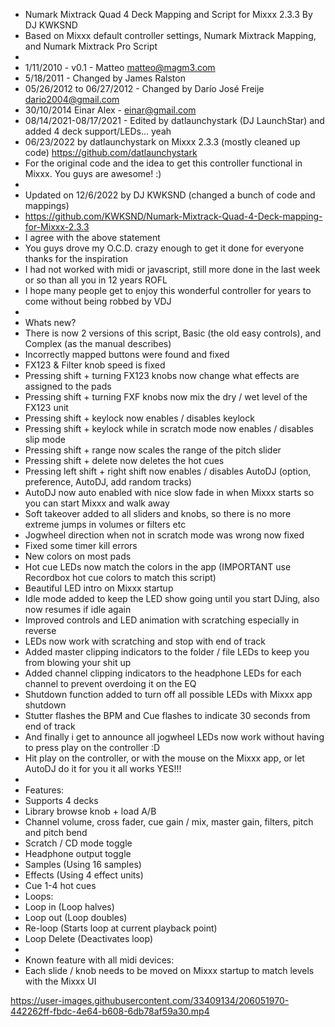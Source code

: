 - Numark Mixtrack Quad 4 Deck Mapping and Script for Mixxx 2.3.3 By DJ KWKSND
- Based on Mixxx default controller settings, Numark Mixtrack Mapping, and Numark Mixtrack Pro Script
-
- 1/11/2010 - v0.1 - Matteo <matteo@magm3.com>
- 5/18/2011 - Changed by James Ralston
- 05/26/2012 to 06/27/2012 - Changed by Darío José Freije <dario2004@gmail.com>
- 30/10/2014 Einar Alex - einar@gmail.com
- 08/14/2021-08/17/2021 - Edited by datlaunchystark (DJ LaunchStar) and added 4 deck support/LEDs... yeah
- 06/23/2022 by datlaunchystark on Mixxx 2.3.3 (mostly cleaned up code) https://github.com/datlaunchystark
- For the original code and the idea to get this controller functional in Mixxx. You guys are awesome! :)
-
- Updated on 12/6/2022 by DJ KWKSND (changed a bunch of code and mappings)
- https://github.com/KWKSND/Numark-Mixtrack-Quad-4-Deck-mapping-for-Mixxx-2.3.3
- I agree with the above statement
- You guys drove my O.C.D. crazy enough to get it done for everyone thanks for the inspiration
- I had not worked with midi or javascript, still more done in the last week or so than all you in 12 years ROFL
- I hope many people get to enjoy this wonderful controller for years to come without being robbed by VDJ
-
- Whats new? 
-  There is now 2 versions of this script, Basic (the old easy controls), and Complex (as the manual describes)
-  Incorrectly mapped buttons were found and fixed
-  FX123 & Filter knob speed is fixed
-  Pressing shift + turning FX123 knobs now change what effects are assigned to the pads
-  Pressing shift + turning FXF knobs now mix the dry / wet level of the FX123 unit
-  Pressing shift + keylock now enables / disables keylock
-  Pressing shift + keylock while in scratch mode now enables / disables slip mode
-  Pressing shift + range now scales the range of the pitch slider
-  Pressing shift + delete now deletes the hot cues
-  Pressing left shift + right shift now enables / disables AutoDJ (option, preference, AutoDJ, add random tracks)
-  AutoDJ now auto enabled with nice slow fade in when Mixxx starts so you can start Mixxx and walk away
-  Soft takeover added to all sliders and knobs, so there is no more extreme jumps in volumes or filters etc
-  Jogwheel direction when not in scratch mode was wrong now fixed
-  Fixed some timer kill errors
-  New colors on most pads
-  Hot cue LEDs now match the colors in the app (IMPORTANT use Recordbox hot cue colors to match this script)
-  Beautiful LED intro on Mixxx startup
-  Idle mode added to keep the LED show going until you start DJing, also now resumes if idle again
-  Improved controls and LED animation with scratching especially in reverse
-  LEDs now work with scratching and stop with end of track
-  Added master clipping indicators to the folder / file LEDs to keep you from blowing your shit up
-  Added channel clipping indicators to the headphone LEDs for each channel to prevent overdoing it on the EQ
-  Shutdown function added to turn off all possible LEDs with Mixxx app shutdown
-  Stutter flashes the BPM and Cue flashes to indicate 30 seconds from end of track
-  And finally i get to announce all jogwheel LEDs now work without having to press play on the controller :D
-  Hit play on the controller, or with the mouse on the Mixxx app, or let AutoDJ do it for you it all works YES!!!
-
- Features:
-  Supports 4 decks
-  Library browse knob + load A/B
-  Channel volume, cross fader, cue gain / mix, master gain, filters, pitch and pitch bend
-  Scratch / CD mode toggle
-  Headphone output toggle
-  Samples (Using 16 samples)
-  Effects (Using 4 effect units)
-  Cue 1-4 hot cues
-  Loops:
-   Loop in (Loop halves)
-   Loop out (Loop doubles)
-   Re-loop (Starts loop at current playback point)
-   Loop Delete (Deactivates loop)
-
- Known feature with all midi devices:
-  Each slide / knob needs to be moved on Mixxx startup to match levels with the Mixxx UI

https://user-images.githubusercontent.com/33409134/206051970-442262ff-fbdc-4e64-b608-6db78af59a30.mp4
